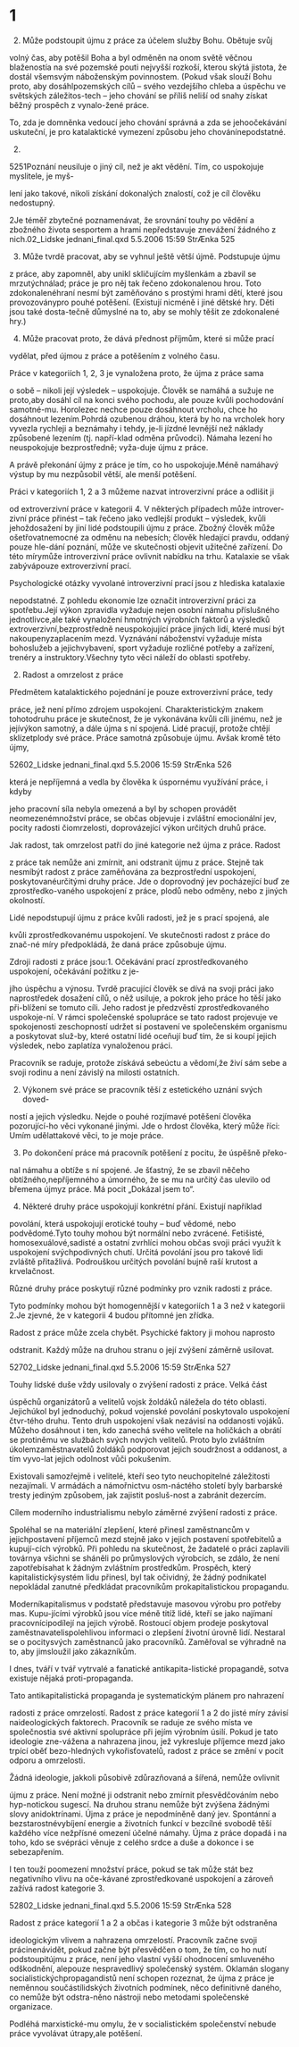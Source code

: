 # 1

2. Může podstoupit újmu z práce za účelem služby Bohu. Obětuje svůj

volný čas, aby potěšil Boha a byl odměněn na onom světě věčnou blaženostía na své pozemské pouti nejvyšší rozkoší, kterou skýtá jistota, že dostál všemsvým náboženským povinnostem. (Pokud však slouží Bohu proto, aby dosáhlpozemských cílů – svého vezdejšího chleba a úspěchu ve světských záležitos-tech – jeho chování se příliš neliší od snahy získat běžný prospěch z vynalo-žené práce.

To, zda je domněnka vedoucí jeho chování správná a zda se jehoočekávání uskuteční, je pro katalaktické vymezení způsobu jeho chovánínepodstatné.

2)

5251Poznání neusiluje o jiný cíl, než je akt vědění. Tím, co uspokojuje myslitele, je myš-

lení jako takové, nikoli získání dokonalých znalostí, což je cíl člověku nedostupný.

2Je téměř zbytečné poznamenávat, že srovnání touhy po vědění a zbožného života sesportem a hrami nepředstavuje znevážení žádného z nich.02_Lidske jednani_final.qxd 5.5.2006 15:59 StrÆnka 525

3. Může tvrdě pracovat, aby se vyhnul ještě větší újmě. Podstupuje újmu

z práce, aby zapomněl, aby unikl skličujícím myšlenkám a zbavil se mrzutýchnálad; práce je pro něj tak řečeno zdokonalenou hrou. Toto zdokonalenéhraní nesmí být zaměňováno s prostými hrami dětí, které jsou provozoványpro pouhé potěšení. (Existují nicméně i jiné dětské hry. Děti jsou také dosta-tečně důmyslné na to, aby se mohly těšit ze zdokonalené hry.)

4. Může pracovat proto, že dává přednost příjmům, které si může prací

vydělat, před újmou z práce a potěšením z volného času.

Práce v kategoriích 1, 2, 3 je vynaložena proto, že újma z práce sama

o sobě – nikoli její výsledek – uspokojuje. Člověk se namáhá a sužuje ne proto,aby dosáhl cíl na konci svého pochodu, ale pouze kvůli pochodování samotné-mu. Horolezec nechce pouze dosáhnout vrcholu, chce ho dosáhnout lezením.Pohrdá ozubenou dráhou, která by ho na vrcholek hory vyvezla rychleji a beznámahy i tehdy, je-li jízdné levnější než náklady způsobené lezením (tj. napří-klad odměna průvodci). Námaha lezení ho neuspokojuje bezprostředně; vyža-duje újmu z práce.

A právě překonání újmy z práce je tím, co ho uspokojuje.Méně namáhavý výstup by mu nezpůsobil větší, ale menší potěšení.

Práci v kategoriích 1, 2 a 3 můžeme nazvat introverzivní práce a odlišit ji

od extroverzivní práce v kategorii 4. V některých případech může introver-zivní práce přinést – tak řečeno jako vedlejší produkt – výsledek, kvůli jehoždosažení by jiní lidé podstoupili újmu z práce. Zbožný člověk může ošetřovatnemocné za odměnu na nebesích; člověk hledající pravdu, oddaný pouze hle-dání poznání, může ve skutečnosti objevit užitečné zařízení. Do této mírymůže introverzivní práce ovlivnit nabídku na trhu. Katalaxie se však zabývápouze extroverzivní prací.

Psychologické otázky vyvolané introverzivní prací jsou z hlediska katalaxie

nepodstatné. Z pohledu ekonomie lze označit introverzivní práci za spotřebu.Její výkon zpravidla vyžaduje nejen osobní námahu příslušného jednotlivce,ale také vynaložení hmotných výrobních faktorů a výsledků extroverzivní,bezprostředně neuspokojující práce jiných lidí, které musí být nakoupenyzaplacením mezd. Vyznávání náboženství vyžaduje místa bohoslužeb a jejichvybavení, sport vyžaduje rozličné potřeby a zařízení, trenéry a instruktory.Všechny tyto věci náleží do oblasti spotřeby.

2. Radost a omrzelost z práce

Předmětem katalaktického pojednání je pouze extroverzivní práce, tedy

práce, jež není přímo zdrojem uspokojení. Charakteristickým znakem tohotodruhu práce je skutečnost, že je vykonávána kvůli cíli jinému, než je jejívýkon samotný, a dále újma s ní spojená. Lidé pracují, protože chtějí sklízetplody své práce. Práce samotná způsobuje újmu. Avšak kromě této újmy,

52602_Lidske jednani_final.qxd 5.5.2006 15:59 StrÆnka 526

která je nepříjemná a vedla by člověka k úspornému využívání práce, i kdyby

jeho pracovní síla nebyla omezená a byl by schopen provádět neomezenémnožství práce, se občas objevuje i zvláštní emocionální jev, pocity radosti čiomrzelosti, doprovázející výkon určitých druhů práce.

Jak radost, tak omrzelost patří do jiné kategorie než újma z práce. Radost

z práce tak nemůže ani zmírnit, ani odstranit újmu z práce. Stejně tak nesmíbýt radost z práce zaměňována za bezprostřední uspokojení, poskytovanéurčitými druhy práce. Jde o doprovodný jev pocházející buď ze zprostředko-vaného uspokojení z práce, plodů nebo odměny, nebo z jiných okolností.

Lidé nepodstupují újmu z práce kvůli radosti, jež je s prací spojená, ale

kvůli zprostředkovanému uspokojení. Ve skutečnosti radost z práce do znač-né míry předpokládá, že daná práce způsobuje újmu.

Zdroji radosti z práce jsou:1. Očekávání prací zprostředkovaného uspokojení, očekávání požitku z je-

jího úspěchu a výnosu. Tvrdě pracující člověk se dívá na svoji práci jako naprostředek dosažení cílů, o něž usiluje, a pokrok jeho práce ho těší jako při-blížení se tomuto cíli. Jeho radost je předzvěstí zprostředkovaného uspokoje-ní. V rámci společenské spolupráce se tato radost projevuje ve spokojenosti zeschopností udržet si postavení ve společenském organismu a poskytovat služ-by, které ostatní lidé oceňují buď tím, že si koupí jejich výsledek, nebo zaplatíza vynaloženou práci.

Pracovník se raduje, protože získává sebeúctu a vědomí,že živí sám sebe a svoji rodinu a není závislý na milosti ostatních.

2. Výkonem své práce se pracovník těší z estetického uznání svých doved-

ností a jejich výsledku. Nejde o pouhé rozjímavé potěšení člověka pozorující-ho věci vykonané jinými. Jde o hrdost člověka, který může říci: Umím udělattakové věci, to je moje práce.

3. Po dokončení práce má pracovník potěšení z pocitu, že úspěšně překo-

nal námahu a obtíže s ní spojené. Je šťastný, že se zbavil něčeho obtížného,nepříjemného a úmorného, že se mu na určitý čas ulevilo od břemena újmyz práce. Má pocit „Dokázal jsem to“.

4. Některé druhy práce uspokojují konkrétní přání. Existují například

povolání, která uspokojují erotické touhy – buď vědomé, nebo podvědomé.Tyto touhy mohou být normální nebo zvrácené. Fetišisté, homosexuálové,sadisté a ostatní zvrhlíci mohou občas svoji práci využít k uspokojení svýchpodivných chutí. Určitá povolání jsou pro takové lidi zvláště přitažlivá. Podrouškou určitých povolání bujně raší krutost a krvelačnost.

Různé druhy práce poskytují různé podmínky pro vznik radosti z práce.

Tyto podmínky mohou být homogennější v kategoriích 1 a 3 než v kategorii 2.Je zjevné, že v kategorii 4 budou přítomné jen zřídka.

Radost z práce může zcela chybět. Psychické faktory ji mohou naprosto

odstranit. Každý může na druhou stranu o její zvýšení záměrně usilovat.

52702_Lidske jednani_final.qxd 5.5.2006 15:59 StrÆnka 527

Touhy lidské duše vždy usilovaly o zvýšení radosti z práce. Velká část

úspěchů organizátorů a velitelů vojsk žoldáků náležela do této oblasti. Jejichúkol byl jednoduchý, pokud vojenské povolání poskytovalo uspokojení čtvr-tého druhu. Tento druh uspokojení však nezávisí na oddanosti vojáků. Můžeho dosáhnout i ten, kdo zanechá svého velitele na holičkách a obrátí se protiněmu ve službách svých nových velitelů. Proto bylo zvláštním úkolemzaměstnavatelů žoldáků podporovat jejich soudržnost a oddanost, a tím vyvo-lat jejich odolnost vůči pokušením.

Existovali samozřejmě i velitelé, kteří seo tyto neuchopitelné záležitosti nezajímali. V armádách a námořnictvu osm-náctého století byly barbarské tresty jediným způsobem, jak zajistit posluš-nost a zabránit dezercím.

Cílem moderního industrialismu nebylo záměrné zvýšení radosti z práce.

Spoléhal se na materiální zlepšení, které přinesl zaměstnancům v jejichpostavení příjemců mezd stejně jako v jejich postavení spotřebitelů a kupují-cích výrobků. Při pohledu na skutečnost, že žadatelé o práci zaplavili továrnya všichni se sháněli po průmyslových výrobcích, se zdálo, že není zapotřebísahat k žádným zvláštním prostředkům. Prospěch, který kapitalistickýsystém lidu přinesl, byl tak očividný, že žádný podnikatel nepokládal zanutné předkládat pracovníkům prokapitalistickou propagandu.

Moderníkapitalismus v podstatě představuje masovou výrobu pro potřeby mas. Kupu-jícími výrobků jsou více méně titíž lidé, kteří se jako najímaní pracovnícipodílejí na jejich výrobě. Rostoucí objem prodeje poskytoval zaměstnavatelispolehlivou informaci o zlepšení životní úrovně lidí. Nestaral se o pocitysvých zaměstnanců jako pracovníků. Zaměřoval se výhradně na to, aby jimsloužil jako zákazníkům.

I dnes, tváří v tvář vytrvalé a fanatické antikapita-listické propagandě, sotva existuje nějaká proti-propaganda.

Tato antikapitalistická propaganda je systematickým plánem pro nahrazení

radosti z práce omrzelostí. Radost z práce kategorií 1 a 2 do jisté míry závisí naideologických faktorech. Pracovník se raduje ze svého místa ve společnostia své aktivní spolupráce při jejím výrobním úsilí. Pokud je tato ideologie zne-vážena a nahrazena jinou, jež vykresluje příjemce mezd jako trpící oběť bezo-hledných vykořisťovatelů, radost z práce se změní v pocit odporu a omrzelosti.

Žádná ideologie, jakkoli působivě zdůrazňovaná a šířená, nemůže ovlivnit

újmu z práce. Není možné ji odstranit nebo zmírnit přesvědčováním nebo hyp-notickou sugescí. Na druhou stranu nemůže být zvýšena žádnými slovy anidoktrínami. Újma z práce je nepodmíněně daný jev. Spontánní a bezstarostnévybíjení energie a životních funkcí v bezcílné svobodě těší každého více nežpřísné omezení účelné námahy. Újma z práce dopadá i na toho, kdo se svépráci věnuje z celého srdce a duše a dokonce i se sebezapřením.

I ten touží poomezení množství práce, pokud se tak může stát bez negativního vlivu na oče-kávané zprostředkované uspokojení a zároveň zažívá radost kategorie 3.

52802_Lidske jednani_final.qxd 5.5.2006 15:59 StrÆnka 528

Radost z práce kategorií 1 a 2 a občas i kategorie 3 může být odstraněna

ideologickým vlivem a nahrazena omrzelostí. Pracovník začne svoji prácinenávidět, pokud začne být přesvědčen o tom, že tím, co ho nutí podstoupitújmu z práce, není jeho vlastní vyšší ohodnocení smluveného odškodnění, alepouze nespravedlivý společenský systém. Oklamán slogany socialistickýchpropagandistů není schopen rozeznat, že újma z práce je neměnnou součástílidských životních podmínek, něco definitivně daného, co nemůže být odstra-něno nástroji nebo metodami společenské organizace.

Podléhá marxistické-mu omylu, že v socialistickém společenství nebude práce vyvolávat útrapy,ale potěšení.

